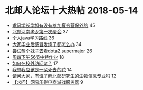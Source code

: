 # 北邮人论坛十大热帖 2018-05-14

- [求问学长学姐有没有参加夏令营保外的](https://bbs.byr.cn/article/StudyShare/183356) 45
- [北邮河南老乡第一次聚会](https://bbs.byr.cn/article/Henan/388238) 37
- [个人java学习路线](https://bbs.byr.cn/article/Java/59043) 36
- [大家毕业后感冒发烧了都怎么办](https://bbs.byr.cn/article/Health/210914) 34
- [尝试蒸个妹子去看dota2 supermajor](https://bbs.byr.cn/article/Friends/1868689) 26
- [周四下午56节中特作业](https://bbs.byr.cn/article/Talking/6004414) 18
- [如何在校外访问bt？](https://bbs.byr.cn/article/BUPTNet/95288) 17
- [我想我应该是一朵死去的花](https://bbs.byr.cn/article/Picture/3212406) 14
- [请问大家，有谁了解北邮研究生的生物信息专业吗](https://bbs.byr.cn/article/AimGraduate/1142367) 12
- [【求问】网易乐得电商游戏服务器](https://bbs.byr.cn/article/WorkLife/1102814) 9


